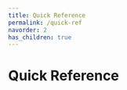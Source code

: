 ```yaml
---
title: Quick Reference
permalink: /quick-ref
navorder: 2
has_children: true
---
```


# Quick Reference
